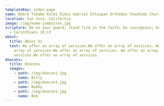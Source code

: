 ```yaml
---
templateKey: index-page
name: Debre Yibabe Kulbi Kidus Gabriel Ethiopan Orthodox Tewahido Church
location: San Jose, California
image: /img/home-jumbotron.jpg
scripture: Be on your guard; stand firm in the faith; be courageous; be strong.
  - Corinthians 16:13
about:
  title: About Us
  text: We offer an array of services.We offer an array of services. We offer an
    array of services.We offer an array of services. We offer an array of
    services.We offer an array of services.
deacons:
  title: Deacons
  images:
    - path: /img/deacon1.jpg
      name: Billy
    - path: /img/deacon1.jpg
      name: Bobby
    - path: /img/deacon1.jpg
      name: Bob
---
```

